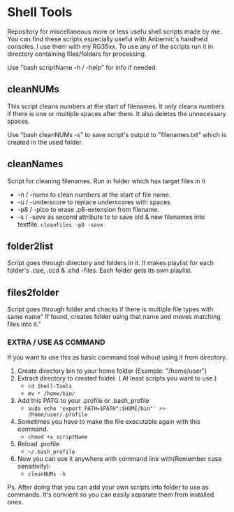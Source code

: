 # Shell Tools

Repository for miscellaneous more or less usefu shell scripts made by me.
You can find these scripts especially useful with Anbernic's handheld consoles. I use them with my RG35xx.
To use any of the scripts run it in directory containing files/folders for processing.

Use "bash scriptName -h / -help" for info if needed.

## cleanNUMs

This script cleans numbers at the start of filenames.
It only cleans numbers if there is one or multiple spaces after them. It also deletes the unnecessary spaces.

Use "bash cleanNUMs -s" to save script's output to "filenames.txt" which is created in the used folder.

## cleanNames

Script for cleaning filenames. Run in folder which has target files in it
- -n / -nums to clean numbers at the start of file name.
- -u / -underscore to replace underscores with spaces
- -p8 / -pico to erase .p8-extension from filename.
- -s / -save as second attribute to to save old & new filenames into textfile.
`cleanFiles -p8 -save`

## folder2list

Script goes through directory and folders in it.
It makes playlist for each folder's .cue, .ccd & .chd -files.
Each folder gets its own playlist.

## files2folder

Script goes through folder and checks if there is multiple file types with same name"
If found, creates folder using that name and moves matching files into it."

### EXTRA / USE AS COMMAND

If you want to use this as basic command tool wihout using it from directory.

1. Create directory bin to your home folder (Example: "/home/user")
2. Extract directory to created folder. ( At least scripts you want to use.)
   - `cd Shell-Tools`
   - `mv * /home/bin/`
3. Add this PATG to your .profile or .bash_profile
   - `sudo echo 'export PATH=$PATH":$HOME/bin"' >> /home/user/.profile`
4. Sometimes you have to make the file executable again with this command.
   - `chmod +x scriptName`
5. Reload .profile
   - `~/.bash_profile`
6. Now you can use it anywhere with command line with(Remember case sensitivity):
   - `cleanNUMs -h`

Ps. After doing that you can add your own scripts into folder to use as commands. It's convient so you can easily separate them from installed ones.
